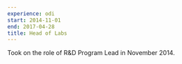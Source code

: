 ```yaml
---
experience: odi
start: 2014-11-01
end: 2017-04-28
title: Head of Labs
---
```

Took on the role of R&D Program Lead in November 2014.